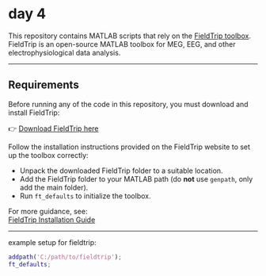 # day 4

This repository contains MATLAB scripts that rely on the [FieldTrip toolbox](https://www.fieldtriptoolbox.org/).  
FieldTrip is an open-source MATLAB toolbox for MEG, EEG, and other electrophysiological data analysis.

---

## Requirements

Before running any of the code in this repository, you must download and install FieldTrip:

👉 [Download FieldTrip here](https://www.fieldtriptoolbox.org/download/)

Follow the installation instructions provided on the FieldTrip website to set up the toolbox correctly:
- Unpack the downloaded FieldTrip folder to a suitable location.
- Add the FieldTrip folder to your MATLAB path (do **not** use `genpath`, only add the main folder).
- Run `ft_defaults` to initialize the toolbox.

For more guidance, see:  
[FieldTrip Installation Guide](https://www.fieldtriptoolbox.org/faq/matlab/installation/)

---

example setup for fieldtrip:
```matlab
addpath('C:/path/to/fieldtrip');
ft_defaults;
